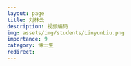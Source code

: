 ```yaml
---
layout: page
title: 刘林云
description: 视频编码
img: assets/img/students/LinyunLiu.png
importance: 9
category: 博士生
redirect:
---
```

